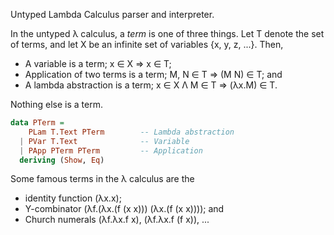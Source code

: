 
Untyped Lambda Calculus parser and interpreter.

In the untyped λ calculus, a *term* is one of three things. Let T denote the set of terms, and let X be an infinite set of variables {x, y, z, ...}. Then,

* A variable is a term; x ∈ X ⇒ x ∈ T;
* Application of two terms is a term; M, N ∈ T ⇒ (M N) ∈ T; and
* A lambda abstraction is a term; x ∈ X Λ M ∈ T ⇒ (λx.M) ∈ T.

Nothing else is a term.

```haskell
data PTerm =
    PLam T.Text PTerm        -- Lambda abstraction
  | PVar T.Text              -- Variable
  | PApp PTerm PTerm         -- Application
  deriving (Show, Eq)
```

Some famous terms in the λ calculus are the

* identity function (λx.x);
* Y-combinator (λf.(λx.(f (x x))) (λx.(f (x x)))); and
* Church numerals (λf.λx.f x), (λf.λx.f (f x)), ...
